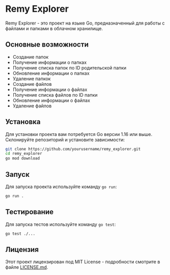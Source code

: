 # Remy Explorer

Remy Explorer - это проект на языке Go, предназначенный для работы с файлами и папками в облачном хранилище.

## Основные возможности

- Создание папок
- Получение информации о папках
- Получение списка папок по ID родительской папки
- Обновление информации о папках
- Удаление папкок
- Создание файлов
- Получение информации о файлах
- Получение списка файлов по ID папки
- Обновление информации о файлах
- Удаление файлов

## Установка

Для установки проекта вам потребуется Go версии 1.16 или выше. Склонируйте репозиторий и установите зависимости:

```bash
git clone https://github.com/yourusername/remy_explorer.git
cd remy_explorer
go mod download
```

## Запуск

Для запуска проекта используйте команду `go run`:

```bash
go run .
```

## Тестирование

Для запуска тестов используйте команду `go test`:

```bash
go test ./...
```

## Лицензия

Этот проект лицензирован под MIT License - подробности смотрите в файле [LICENSE.md](LICENSE.md).
